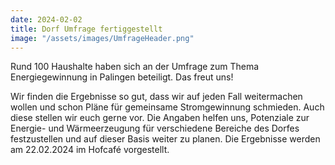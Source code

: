 ```yaml
---
date: 2024-02-02
title: Dorf Umfrage fertiggestellt
image: "/assets/images/UmfrageHeader.png"
---
```


Rund 100 Haushalte haben sich an der Umfrage zum Thema Energiegewinnung in Palingen beteiligt. Das freut uns!

Wir finden die Ergebnisse so gut, dass wir auf jeden Fall weitermachen wollen und schon Pläne für gemeinsame Stromgewinnung schmieden. Auch diese stellen wir euch gerne vor.
Die Angaben helfen uns, Potenziale zur Energie- und Wärmeerzeugung für verschiedene Bereiche des Dorfes festzustellen und auf dieser Basis weiter zu planen.
Die Ergebnisse werden am 22.02.2024 im Hofcafé vorgestellt.

